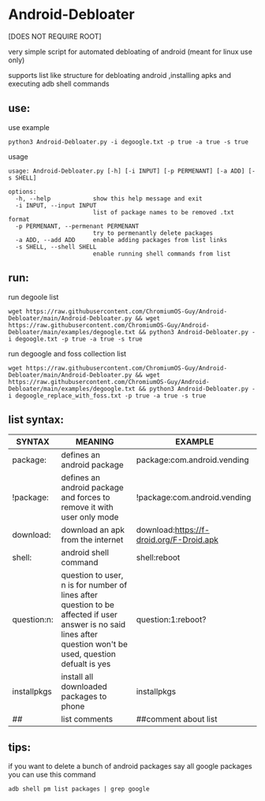 # Android-Debloater
[DOES NOT REQUIRE ROOT]

very simple script for automated debloating of android (meant for linux use only)

supports list like structure for debloating android ,installing apks and executing adb shell commands
## use:
use example
```shell
python3 Android-Debloater.py -i degoogle.txt -p true -a true -s true
```

usage
```
usage: Android-Debloater.py [-h] [-i INPUT] [-p PERMENANT] [-a ADD] [-s SHELL]

options:
  -h, --help            show this help message and exit
  -i INPUT, --input INPUT
                        list of package names to be removed .txt format
  -p PERMENANT, --permenant PERMENANT
                        try to permenantly delete packages
  -a ADD, --add ADD     enable adding packages from list links
  -s SHELL, --shell SHELL
                        enable running shell commands from list
```
## run:
run degoole list
```shell
wget https://raw.githubusercontent.com/ChromiumOS-Guy/Android-Debloater/main/Android-Debloater.py && wget https://raw.githubusercontent.com/ChromiumOS-Guy/Android-Debloater/main/examples/degoogle.txt && python3 Android-Debloater.py -i degoogle.txt -p true -a true -s true
```

run degoogle and foss collection list
```shell
wget https://raw.githubusercontent.com/ChromiumOS-Guy/Android-Debloater/main/Android-Debloater.py && wget https://raw.githubusercontent.com/ChromiumOS-Guy/Android-Debloater/main/examples/degoogle.txt && python3 Android-Debloater.py -i degoogle_replace_with_foss.txt -p true -a true -s true
```

## list syntax:
SYNTAX | MEANING | EXAMPLE
------------- | ------------- | -------------
package: | defines an android package | package:com.android.vending
!package: | defines an android package and forces to remove it with user only mode | !package:com.android.vending
download: | download an apk from the internet | download:https://f-droid.org/F-Droid.apk
shell: | android shell command | shell:reboot
question:n: | question to user, n is for number of lines after question to be affected if user answer is no said lines after question won't be used, question defualt is yes | question:1:reboot?
installpkgs | install all downloaded packages to phone | installpkgs
*##* | list comments | ##comment about list


## tips:
if you want to delete a bunch of android packages say all google packages you can use this command
```shell
adb shell pm list packages | grep google
```
